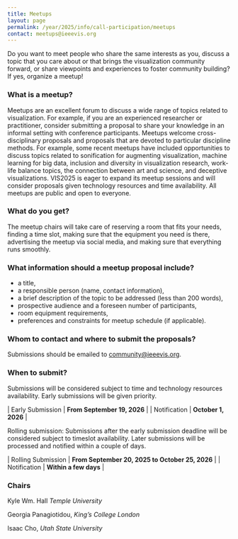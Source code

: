 ```yaml
---
title: Meetups
layout: page
permalink: /year/2025/info/call-participation/meetups
contact: meetups@ieeevis.org
---
```


Do you want to meet people who share the same interests as you, discuss a topic that you care about or that brings the visualization community forward, or share viewpoints and experiences to foster community building? If yes, organize a meetup!



### What is a meetup?

Meetups are an excellent forum to discuss a wide range of topics related to visualization. For example, if you are an experienced researcher or practitioner, consider submitting a proposal to share your knowledge in an informal setting with conference participants. Meetups welcome cross-disciplinary proposals and proposals that are devoted to particular discipline methods. For example, some recent meetups have included opportunities to discuss topics related to sonification for augmenting visualization, machine learning for big data, inclusion and diversity in visualization research, work-life balance topics, the connection between art and science, and deceptive visualizations. VIS2025 is eager to expand its meetup sessions and will consider proposals given technology resources and time availability. All meetups are public and open to everyone.



### What do you get?

The meetup chairs will take care of reserving a room that fits your needs, finding a time slot, making sure that the equipment you need is there, advertising the meetup via social media, and making sure that everything runs smoothly.



### What information should a meetup proposal include?

* a title,
* a responsible person (name, contact information),
* a brief description of the topic to be addressed (less than 200 words),
* prospective audience and a foreseen number of participants,
* room equipment requirements,
* preferences and constraints for meetup schedule (if applicable). 



### Whom to contact and where to submit the proposals?

Submissions should be emailed to
[community@ieeevis.org](mailto:community@ieeevis.org).



### When to submit?

Submissions will be considered subject to time and technology resources availability. Early submissions will be given priority.

| Early  Submission | **From September 19, 2026** | 
| Notification |  **October 1, 2026** |

Rolling submission: Submissions after the early submission deadline will be considered subject to timeslot availability. Later submissions will be processed and notified within a couple of days.

| Rolling Submission | **From September 20, 2025 to October 25, 2026** | 
| Notification | **Within a few days** |



### Chairs

Kyle Wm. Hall	*Temple University*

Georgia Panagiotidou,	*King’s College London*

Isaac Cho, *Utah State University*



